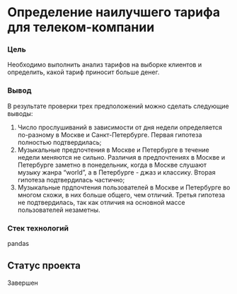 # Определение наилучшего тарифа для телеком-компании
### Цель
Необходимо выполнить анализ тарифов на выборке клиентов и определить, какой тариф приносит больше денег.
### Вывод
В результате проверки трех предположений можно сделать следующие выводы:
1. Число прослушиваний в зависимости от дня недели определяется по-разному в Москве и Санкт-Петербурге. Первая гипотеза полностью подтвердилась;
2. Музыкальные предпочтения в Москве и Петербурге в течение недели меняются не сильно. Различия в предпочтениях в Москве и Петербурге заметно в понедельник, когда в Москве слушают музыку жанра “world”, а в Петербурге - джаз и классику. Вторая гипотеза подтвердилась частично;
3. Музыкальные прдпочтения пользователей в Москве и Петербурге во многом схожи, в них больше общего, чем отличий. Третья гипотеза не подтвердилась, так как отличия на основной массе пользователей незаметны.
### Стек технологий
pandas
## Статус проекта
Завершен
